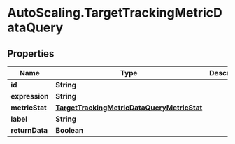 # AutoScaling.TargetTrackingMetricDataQuery

## Properties

Name | Type | Description | Notes
------------ | ------------- | ------------- | -------------
**id** | **String** |  | 
**expression** | **String** |  | [optional] 
**metricStat** | [**TargetTrackingMetricDataQueryMetricStat**](TargetTrackingMetricDataQueryMetricStat.md) |  | [optional] 
**label** | **String** |  | [optional] 
**returnData** | **Boolean** |  | [optional] 


